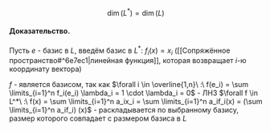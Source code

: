 $$\dim(L^*) = \dim(L)$$

#### Доказательство.

Пусть $e$ - базис в $L$, введём базис в $L^*$: $f_i(x) = x_i$ ([[Сопряжённое пространство#^6e7ec1|линейная функция]], которая возвращает $i$-ю координату вектора)

$f$ - является базисом, так как $\forall i \in \overline{1,n}\ :\ f(e_i) = \sum \limits_{i=1}^n f_i(e_i) \lambda_i = 1 \cdot \lambda_i = 0$ - ЛНЗ
$\forall f \in L^*\ :\ f(x) = \sum \limits_{i=1}^n a_ix_i = \sum \limits_{i=1}^n a_if_i(x) = (\sum \limits_{i=1}^n a_if_i) (x)$ - раскладывается по выбранному базису, размер которого совпадает с размером базиса в $L$
